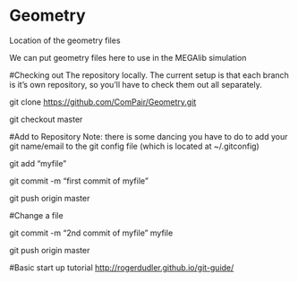 # Geometry
Location of the geometry files

We can put geometry files here to use in the MEGAlib simulation

#Checking out 
The repository locally. The current setup is that each branch is 
it’s own repository, so you’ll have
to check them out all separately. 

git clone https://github.com/ComPair/Geometry.git

git checkout master

#Add to Repository
Note: there is some dancing you have to do 
to add your git name/email to the git config 
file (which is located at ~/.gitconfig)

git add “myfile”

git commit -m “first commit of myfile” 

git push origin master

#Change a file

git commit -m “2nd commit of myfile” myfile

git push origin master

#Basic start up tutorial
http://rogerdudler.github.io/git-guide/


